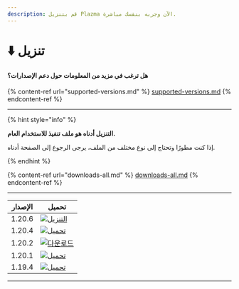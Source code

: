 ```yaml
---
description: قم بتنزيل Plazma الآن وجربه بنفسك مباشرة.
---
```


# ⬇️ تنزيل

#### هل ترغب في مزيد من المعلومات حول دعم الإصدارات؟

{% content-ref url="supported-versions.md" %}
[supported-versions.md](supported-versions.md)
{% endcontent-ref %}

***

{% hint style="info" %}

**التنزيل أدناه هو ملف تنفيذ للاستخدام العام.**

إذا كنت مطورًا وتحتاج إلى نوع مختلف من الملف، يرجى الرجوع إلى الصفحة أدناه.

{% endhint %}

{% content-ref url="downloads-all.md" %}
[downloads-all.md](downloads-all.md)
{% endcontent-ref %}

***

<table data-view="cards">
    <thead>
        <tr>
            <th>الإصدار</th>
            <th>تحميل</th>
        </tr>
    </thead>
    <tbody>
        <tr>
            <td>1.20.6</td>
            <td><a href="https://dl.plazmamc.org/1.20.6/">
                <img src="https://badge.plazmamc.org/1/التنزيل" alt="التنزيل">
            </a></td>
        </tr>
        <tr>
            <td>1.20.4</td>
            <td><a href="https://dl.plazmamc.org/1.20.4/1">
                <img src="https://badge.plazmamc.org/2/تحميل" alt="تحميل">
            </a></td>
        </tr>
        <tr>
            <td>1.20.2</td>
            <td><a href="https://dl.plazmamc.org/1.20.2/1">
                <img src="https://badge.plazmamc.org/4/다운로드" alt="다운로드">
            </a></td>
        </tr>
        <tr>
            <td>1.20.1</td>
            <td><a href="https://dl.plazmamc.org/1.20.1/1">
                <img src="https://badge.plazmamc.org/4/تحميل" alt="تحميل">
            </a></td>
        </tr>
        <tr>
            <td>1.19.4</td>
            <td><a href="https://dl.plazmamc.org/1.19.4/1">
                <img src="https://badge.plazmamc.org/4/تحميل" alt="تحميل">
            </a></td>
        </tr>
    </tbody>
</table>

***
